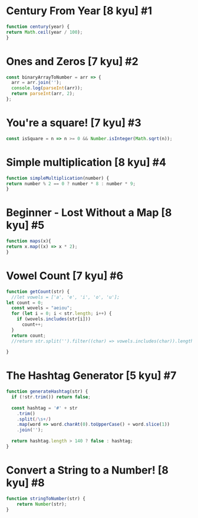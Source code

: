 # Century From Year [8 kyu] #1

```js
function century(year) {
return Math.ceil(year / 100);
}
```

# Ones and Zeros [7 kyu] #2

```js
const binaryArrayToNumber = arr => {
  arr = arr.join('');
  console.log(parseInt(arr));
  return parseInt(arr, 2);
};

```

# You're a square! [7 kyu] #3

```js
const isSquare = n => n >= 0 && Number.isInteger(Math.sqrt(n));
```

# Simple multiplication [8 kyu] #4

```js
function simpleMultiplication(number) {
return number % 2 == 0 ? number * 8 : number * 9;
}

```

# Beginner - Lost Without a Map [8 kyu] #5

```js
function maps(x){
return x.map((x) => x * 2);
}

```

# Vowel Count [7 kyu] #6

```js
function getCount(str) {
  //let vowels = ['a', 'e', 'i', 'o', 'u'];
let count = 0;
  const wovels = "aeiou";
  for (let i = 0; i < str.length; i++) {
    if (wovels.includes(str[i]))
      count++;
  } 
  return count;
  //return str.split('').filter((char) => vowels.includes(char)).length;
  
}
```

# The Hashtag Generator [5 kyu] #7

```js
function generateHashtag(str) {
  if (!str.trim()) return false;
  
  const hashtag = '#' + str
    .trim()
    .split(/\s+/)
    .map(word => word.charAt(0).toUpperCase() + word.slice(1))
    .join('');
  
  return hashtag.length > 140 ? false : hashtag;
}
```

# Convert a String to a Number! [8 kyu] #8

```javascript
function stringToNumber(str) {
    return Number(str);
}
```

